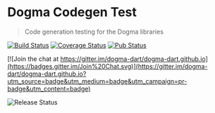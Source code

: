 # Dogma Codegen Test

> Code generation testing for the Dogma libraries

[![Build Status](http://beta.drone.io/api/badges/dogma-dart/dogma-codegen-test/status.svg)](http://beta.drone.io/dogma-dart/dogma-codegen-test)
[![Coverage Status](https://aircover.co/badges/dogma-dart/dogma-codegen-test/coverage.svg)](https://aircover.co/dogma-dart/dogma-codegen-test)
[![Pub Status](https://img.shields.io/pub/v/dogma_codegen_test.svg)](https://pub.dartlang.org/packages/dogma_codegen_test)

[![Join the chat at https://gitter.im/dogma-dart/dogma-dart.github.io](https://badges.gitter.im/Join%20Chat.svg)](https://gitter.im/dogma-dart/dogma-dart.github.io?utm_source=badge&utm_medium=badge&utm_campaign=pr-badge&utm_content=badge)

![Release Status](https://img.shields.io/badge/status-alpha-red.svg?style=flat)
